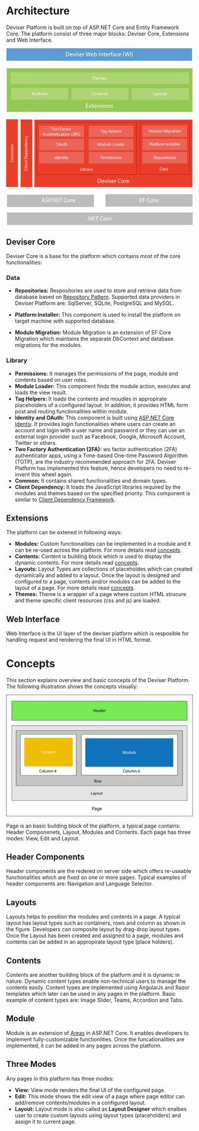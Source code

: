 # Architecture
Deviser Platform is built on top of ASP.NET Core and Entity Framework Core. The platform consist of three major blocks: Deviser Core, Extensions and Web Interface. 

<img src="assets/images/DeviserArchitecture.svg">

## Deviser Core
Deviser Core is a base for the platform which contains most of the core functionalities: 
### Data
- **Repositories:** Respositories are used to store and retrieve data from database based on 
<a href="https://martinfowler.com/eaaCatalog/repository.html" target="_blank">Repository Pattern</a>. Supported data providers in Deviser Platform are: SqlServer, SQLite, PostgreSQL and MySQL. 

- **Platform Installer:** This component is used to install the platform on target machine with supported database.
- **Module Migration:** Module Migration is an extension of EF Core Migration which maintains the separate DbContext and database migrations for the modules.

### Library
- **Permissions:** It manages the permissions of the page, module and contents based on user roles.
- **Module Loader:** This component finds the module action, executes and loads the view result. 
- **Tag Helpers:** It loads the contents and moudles in appropirate placeholders of a configured layout. In addition, it provides HTML form post and routing functionalities within module.
- **Identity and OAuth:** This component is built using <a href="https://docs.microsoft.com/en-us/aspnet/core/security/authentication/identity?view=aspnetcore-2.1" target="_blank">ASP.NET Core Identiy</a>. It provides login functionalities where users can create an account and login with a user name and password or they can use an external login provider such as Facebook, Google, Microsoft Account, Twitter or others.
- **Two Factory Authentication (2FA):** wo factor authentication (2FA) authenticator apps, using a Time-based One-time Password Algorithm (TOTP), are the industry recommended approach for 2FA. Deviser Platform has implemented this feature, hence developers no need to re-invent this wheel again.
- **Common:** It contains shared functionalities and domain types.
- **Client Dependency:** It loads the JavaScript libraries required by the modules and themes based on the specified priority. This component is similar to <a href="https://github.com/Shazwazza/ClientDependency" target="_blank">Client Dependency Framework</a>.

## Extensions
The platform can be extened in following ways:
- **Modules:** Custom functionalities can be implemented in a module and it can be re-used across the platform. For more details read [concepts](#concepts).
- **Contents:** Content is building block which is used to display the dynamic contents. For more details read [concepts](#concepts). 
- **Layouts:** Layout Types are collections of placeholdes which can created dynamically and added to a layout. Once the layout is designed and configured to a page, contents and/or modules can be added to the layout of a page. For more details read [concepts](#concepts).
- **Themes:** Theme is a wrapper of a page where custom HTML strucure and theme specific client resources (css and js) are loaded.

## Web Interface
Web Interface is the UI layer of the deviser platform which is resposible for handling request and rendering the final UI in HTML format.


# Concepts
This section explains overview and basic concepts of the Deviser Platform. The following illustration shows the concepts visually:

<img src="assets/images/PageConcept.svg" >

Page is an basic building block of the platform, a typical page contains: Header Componenets, Layout, Modules and Contents. Each page has three modes: View, Edit and Layout.

## Header Components
Header components are the redered on server side which offers re-useable functionalities which are fixed on one or more pages. Typical examples of header components are: Navigation and Language Selector.

## Layouts
Layouts helps to position the modules and contents in a page. A typical layout has layout types such as containers, rows and column as shown in the figure. Developers can composite layout by drag-drop layout types. Once the Layout has been created and assigned to a page, modules and contents can be added in an appropirate layout type (place holders).

## Contents
Contents are another building block of the platform and it is dynamic in nature. Dynamic content types enable non-technical users to manage the contents easily. Content types are implemented using AngularJs and Razor templates which later can be used in any pages in the platform. Basic example of content types are: Image Slider, Teams, Accordion and Tabs.

## Module
Module is an extension of <a href="https://docs.microsoft.com/en-us/aspnet/core/mvc/controllers/areas?view=aspnetcore-2.1" target="_blank">Areas</a> in ASP.NET Core. It enables developers to implement fully-customizable functionlities. Once the funcationalities are implemented, it can be added in any pages across the platform.

## Three Modes
Any pages in this platform has three modes:

- **View:** View mode renders the final UI of the configured page.
- **Edit:** This mode shows the edit view of a page where page editor can add/remove contents/modules in a configured layout.
- **Layout:** Layout mode is also called as **Layout Designer** which enalbes user to create custom layouts using layout types (placeholders) and assign it to current page.


    